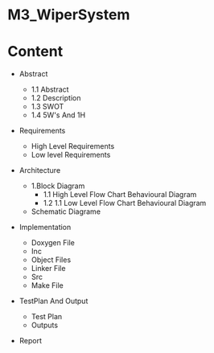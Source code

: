 # M3_WiperSystem

# **Content**

- Abstract
   - 1.1 Abstract
   - 1.2 Description
   - 1.3 SWOT
   - 1.4 5W's And 1H


- Requirements
  - High Level Requirements
  - Low level Requirements
   
- Architecture
   - 1.Block Diagram
     - 1.1 High Level Flow Chart Behavioural Diagram
     - 1.2 1.1 Low Level Flow Chart Behavioural Diagram
   - Schematic Diagrame  

- Implementation
   - Doxygen File
   - Inc
   - Object Files
   - Linker File
   - Src
   - Make File

- TestPlan And Output
  - Test Plan
  - Outputs
  
- Report

 